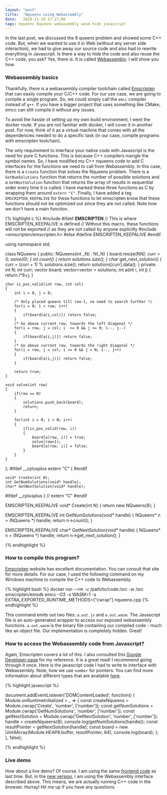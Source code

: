 ```yaml
---
layout: "post"
title:  "Nqueens using Webassembly"
date:   2020-11-18 17:27:00
tags: nqueens 8queens webassembly wasm hide javascript
---
```


In the last post, we discussed the 8 queens problem and showed some C++ code. But, when we wanted to use it in Web (without any server side interaction), we had to give away our source code and also had to rewrite everything in Javascript. Is there a way to hide the code and also reuse the C++ code, you ask? Yes, there is. It is called [Webassembly](https://webassembly.org/). I will show you how. 

### Webassembly basics

Thankfully, there is a webassembly compiler toolchain called [Emscripten](https://emscripten.org/index.html) that can easily compile your C/C++ code. For our use case, we are going to compile a single program. So, we could simply call the `emcc` compiler instead of `g++`. If you have a bigger project that uses something like CMake, emcc can still compile it without any issues. 

To avoid the hassle of setting up my own build environment, I went the docker route. If you are not familiar with docker, I will cover it in another post. For now, think of it as a virtual machine that comes with all the dependencies needed to do a specific task (in our case, compile programs with emscripten toolchain).

The only requirement to interface your native code with Javascript is the need for pure C functions. This is because C++ compilers mangle the symbol names. So, I have modified my C++ nqueens code to add C interfaces for the functions we need to call from Webassembly. In this case, there is a `Create` function that solves the Nqueens problem. There is a `GetNumSolutions` function that returns the number of possible solutions and a `GetNextSolution` function that returns the array of results in sequential order every time it is called. I have marked these three functions as C by wrapping them around `extern "C"`. Finally, I have added a tag `EMSCRIPTEN_KEEPALIVE` for these functions to let emscripten know that these functions should not be optimized out since they are not called. Note how we don't have a main function. 

{% highlight c %}
#include <vector>
#ifdef __EMSCRIPTEN__
// This is where EMSCRIPTEN_KEEPALIVE is defined
// Without this macro, these functions will not be exported
// as they are not called by anyone explicitly
#include <emscripten/emscripten.h>
#else
#define EMSCRIPTEN_KEEPALIVE
#endif

using namespace std;

class NQueens
{
public:
    NQueens(int _N) : N(_N)
    {
        board.resize(N*N);
        curr = 0;
        solve(0);
    }
    int count()
    {
        return solutions.size();
    }
    char* get_next_solution()
    {
        curr = (curr + 1) % solutions.size();
        return solutions[curr].data();
    }
private:
    int N;
    int curr;
    vector<char> board;
    vector<vector<char> > solutions;
    int a(int i, int j)
    {
        return i*8+j;
    }

    char is_pos_valid(int row, int col)
    {
        int i = 0, j = 0;

        /* Only placed queens till row-1, no need to search further */
        for(i = 0; i < row; i++)
        {
            if(board[a(i,col)]) return false;
        }
        /* Go above current row, towards the left diagonal */
        for(i = row, j = col; i  >= 0 && j >= 0; i--, j--)
        {
            if(board[a(i,j)]) return false;
        }
        /* Go above current row, towards the right diagonal */
        for(i = row, j = col; i >= 0 && j < N; i--, j++)
        {
            if(board[a(i,j)]) return false;
        }

        return true;
    }

    void solve(int row)
    {
        if(row == N)
        {
            solutions.push_back(board);
            return;
        }

        for(int i = 0; i < N; i++)
        {
            if(is_pos_valid(row, i))
            {
                board[a(row, i)] = true;
                solve(row+1);
                board[a(row, i)] = false;
            }
        }
    }
};
#ifdef __cplusplus
extern "C" {
#endif

    void* Create(int N);
    int GetNumSolutions(void* handle);
    char* GetNextSolution(void* handle);

#ifdef __cplusplus
} // extern "C" 
#endif

EMSCRIPTEN_KEEPALIVE void* Create(int N)
{
    return new NQueens(8);
}

EMSCRIPTEN_KEEPALIVE int GetNumSolutions(void* handle)
{
    NQueens* n = (NQueens *) handle;
    return n->count();
}

EMSCRIPTEN_KEEPALIVE char* GetNextSolution(void* handle)
{
    NQueens* n = (NQueens *) handle;
    return n->get_next_solution();
}

{% endhighlight %}


### How to compile this program?

[Emscripten](https://emscripten.org/index.html) website has excellent documentation. You can consult that site for more details. For our case, I used the following command on my Windows machine to compile the C++ code to Webassembly. 

{% highlight bash %}
docker run --rm -v /path/to/code:/src -w /src emscripten/emsdk emcc -O3 -s WASM=1 -s EXTRA_EXPORTED_RUNTIME_METHODS=["cwrap"] nqueens.cpp
{% endhighlight %}

This command emits out two files: `a.out.js` and `a.out.wasm`. The Javascript file is an auto-generated wrapper to access our exposed webassembly functions. `a.out.wasm` is the binary file containing our compiled code - much like an object file. Our implementation is completely hidden. Great!

### How to access the Webassembly code from Javascript?

Again, Emscripten covers a lot of this. I also consulted this [Google Developer page](https://developers.google.com/web/updates/2018/03/emscripting-a-c-library) for my reference. It is a great read! I recommend going through it once. Here is the javascript code I had to write to interface with Webassembly. Note, how we use `number` for pointers. You can find more information about different types that are available [here](https://emscripten.org/docs/api_reference/preamble.js.html#cwrap).

{% highlight javascript %}

document.addEventListener('DOMContentLoaded', function() {
    Module.onRuntimeInitialized = _ => {
        const createNqueens = Module.cwrap('Create', 'number', ['number']);
        const getNumSolutions = Module.cwrap('GetNumSolutions', 'number', ['number']);
        const getNextSolution = Module.cwrap('GetNextSolution', 'number', ['number']);
        handle = createNqueens(8);
        console.log(getNumSolutions(handle));
        const resultPointer = getNextSolution(handle);
        const board = new Uint8Array(Module.HEAP8.buffer, resultPointer, 64);
        console.log(board);
    };
}, false);

{% endhighlight %}

### Live demo

How about a live demo? Of course. I am using the same [frontend code](http://theshybulb.com/nqueens.html) as last time. But, in the [new version](http://theshybulb.com/nqueens_wasm.html), I am using the Webassembly interface described above. This means, we are actually running C++ code in the browser. Hurray! Hit me up if you have any questions. 